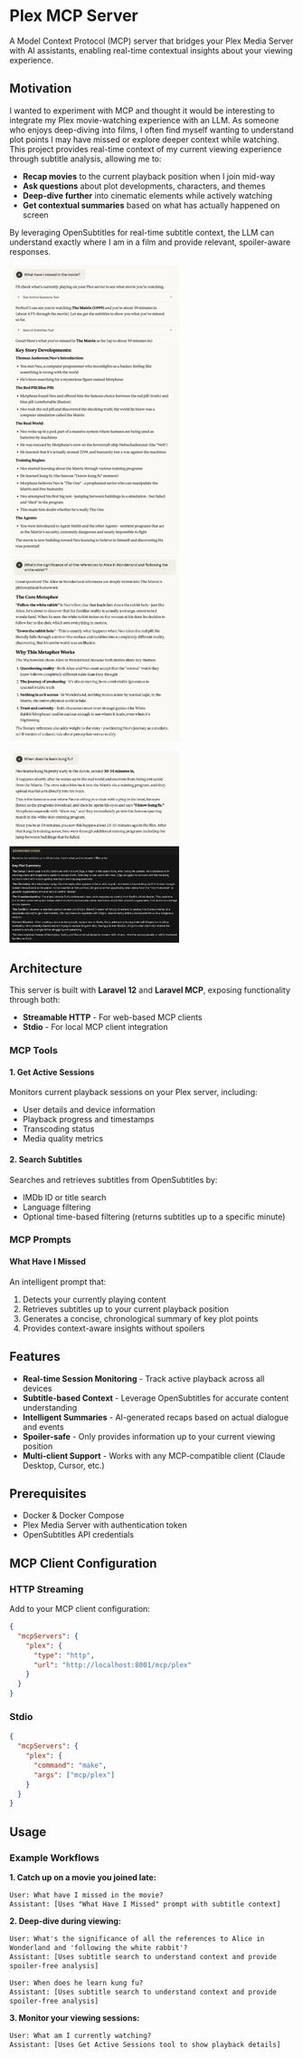 # Plex MCP Server

A Model Context Protocol (MCP) server that bridges your Plex Media Server with AI assistants, enabling real-time contextual insights about your viewing experience.

## Motivation

I wanted to experiment with MCP and thought it would be interesting to integrate my Plex movie-watching experience with an LLM.
As someone who enjoys deep-diving into films, I often find myself wanting to understand plot points I may have missed or explore deeper context while watching.
This project provides real-time context of my current viewing experience through subtitle analysis, allowing me to:

- **Recap movies** to the current playback position when I join mid-way
- **Ask questions** about plot developments, characters, and themes
- **Deep-dive further** into cinematic elements while actively watching
- **Get contextual summaries** based on what has actually happened on screen

By leveraging OpenSubtitles for real-time subtitle context, the LLM can understand exactly where I am in a film and provide relevant, spoiler-aware responses.

<img src="./README/what-have-i-missed.png" width="300" /> <img src="./README/deep-dive.png" width="300" />

<img src="./README/lookup.png" width="300" /> <img src="./README/prompt.png" width="300" />

## Architecture

This server is built with **Laravel 12** and **Laravel MCP**, exposing functionality through both:

- **Streamable HTTP** - For web-based MCP clients
- **Stdio** - For local MCP client integration

### MCP Tools

#### 1. Get Active Sessions

Monitors current playback sessions on your Plex server, including:

- User details and device information
- Playback progress and timestamps
- Transcoding status
- Media quality metrics

#### 2. Search Subtitles

Searches and retrieves subtitles from OpenSubtitles by:

- IMDb ID or title search
- Language filtering
- Optional time-based filtering (returns subtitles up to a specific minute)

### MCP Prompts

#### What Have I Missed

An intelligent prompt that:

1. Detects your currently playing content
2. Retrieves subtitles up to your current playback position
3. Generates a concise, chronological summary of key plot points
4. Provides context-aware insights without spoilers

## Features

- **Real-time Session Monitoring** - Track active playback across all devices
- **Subtitle-based Context** - Leverage OpenSubtitles for accurate content understanding
- **Intelligent Summaries** - AI-generated recaps based on actual dialogue and events
- **Spoiler-safe** - Only provides information up to your current viewing position
- **Multi-client Support** - Works with any MCP-compatible client (Claude Desktop, Cursor, etc.)

## Prerequisites

- Docker & Docker Compose
- Plex Media Server with authentication token
- OpenSubtitles API credentials

## MCP Client Configuration

### HTTP Streaming

Add to your MCP client configuration:

```json
{
  "mcpServers": {
    "plex": {
      "type": "http",
      "url": "http://localhost:8001/mcp/plex"
    }
  }
}
```

### Stdio

```json
{
  "mcpServers": {
    "plex": {
      "command": "make",
      "args": ["mcp/plex"]
    }
  }
}
```

## Usage

### Example Workflows

**1. Catch up on a movie you joined late:**

```
User: What have I missed in the movie?
Assistant: [Uses "What Have I Missed" prompt with subtitle context]
```

**2. Deep-dive during viewing:**

```
User: What's the significance of all the references to Alice in Wonderland and 'following the white rabbit'?
Assistant: [Uses subtitle search to understand context and provide spoiler-free analysis]
```

```
User: When does he learn kung fu?
Assistant: [Uses subtitle search to understand context and provide spoiler-free analysis]
```

**3. Monitor your viewing sessions:**

```
User: What am I currently watching?
Assistant: [Uses Get Active Sessions tool to show playback details]
```
